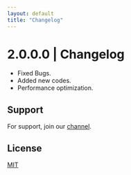 ```yaml
---
layout: default
title: "Changelog"
---
```


# 2.0.0.0 | Changelog

- Fixed Bugs.
- Added new codes.
- Performance optimization.

## Support

For support, join our [channel](https://discord.gg/vjtPaHrFgb).

## License

[MIT](https://github.com/freeutka-cmd/python/blob/main/LICENSE.txt)
